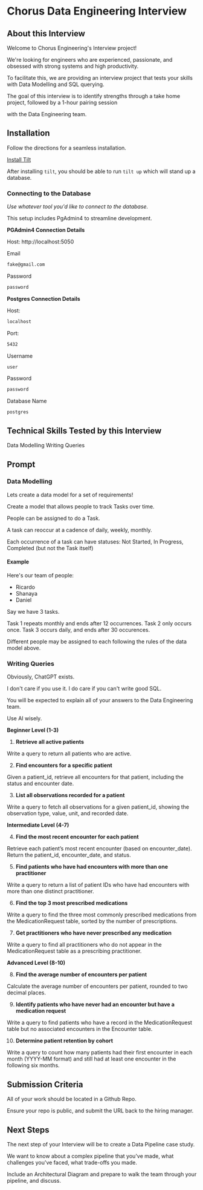 # Chorus Data Engineering Interview

## About this Interview

Welcome to Chorus Engineering's Interview project!

We're looking for engineers who are experienced, passionate, and obsessed with strong systems and high productivity.

To facilitate this, we are providing an interview project that tests your skills with Data Modelling and SQL querying.

The goal of this interview is to identify strengths through a take home project, followed by a 1-hour pairing session

with the Data Engineering team.  

## Installation

Follow the directions for a seamless installation.

[Install Tilt](https://docs.tilt.dev/install.html)

After installing `tilt`, you should be able to run `tilt up` which will stand up a database.

### Connecting to the Database
_Use whatever tool you'd like to connect to the database._

This setup includes PgAdmin4 to streamline development.

**PGAdmin4 Connection Details**

Host: http://localhost:5050

Email
```bash
fake@gmail.com
```

Password
```bash
password
```

**Postgres Connection Details**

Host:
```Bash
localhost
```

Port:
```bash
5432
```

Username
```bash
user
```

Password
```bash
password
```

Database Name
```
postgres
```

## Technical Skills Tested by this Interview

Data Modelling
Writing Queries

## Prompt


### Data Modelling
Lets create a data model for a set of requirements!

Create a model that allows people to track Tasks over time.

People can be assigned to do a Task.

A task can reoccur at a cadence of daily, weekly, monthly.

Each occurrence of a task can have statuses: Not Started, In Progress, Completed (but not the Task itself)

#### Example

Here's our team of people:

- Ricardo
- Shanaya
- Daniel

Say we have 3 tasks.

Task 1 repeats monthly and ends after 12 occurrences.
Task 2 only occurs once.
Task 3 occurs daily, and ends after 30 occurences.

Different people may be assigned to each following the rules of the data model above.

### Writing Queries

Obviously, ChatGPT exists.

I don't care if you use it. I do care if you can't write good SQL. 

You will be expected to explain all of your answers to the Data Engineering team.

Use AI wisely.

**Beginner Level (1-3)**

1. **Retrieve all active patients**

Write a query to return all patients who are active.

2. **Find encounters for a specific patient**

Given a patient_id, retrieve all encounters for that patient, including the status and encounter date.

3. **List all observations recorded for a patient**

Write a query to fetch all observations for a given patient_id, showing the observation type, value, unit, and recorded date.

**Intermediate Level (4-7)**

4. **Find the most recent encounter for each patient**

Retrieve each patient’s most recent encounter (based on encounter_date). Return the patient_id, encounter_date, and status.

5. **Find patients who have had encounters with more than one practitioner**

Write a query to return a list of patient IDs who have had encounters with more than one distinct practitioner.

6. **Find the top 3 most prescribed medications**

Write a query to find the three most commonly prescribed medications from the MedicationRequest table, sorted by the number of prescriptions.

7. **Get practitioners who have never prescribed any medication**

Write a query to find all practitioners who do not appear in the MedicationRequest table as a prescribing practitioner.

**Advanced Level (8-10)**

8. **Find the average number of encounters per patient**

Calculate the average number of encounters per patient, rounded to two decimal places.

9. **Identify patients who have never had an encounter but have a medication request**

Write a query to find patients who have a record in the MedicationRequest table but no associated encounters in the Encounter table.
	
10.	**Determine patient retention by cohort**

Write a query to count how many patients had their first encounter in each month (YYYY-MM format) and still had at least one encounter in the following six months.


## Submission Criteria

All of your work should be located in a Github Repo.

Ensure your repo is public, and submit the URL back to the hiring manager.

## Next Steps

The next step of your Interview will be to create a Data Pipeline case study.

We want to know about a complex pipeline that you've made, what challenges you've faced, what trade-offs you made.

Include an Architectural Diagram and prepare to walk the team through your pipeline, and discuss.
